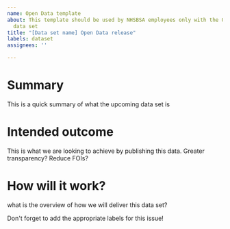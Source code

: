 ```yaml
---
name: Open Data template
about: This template should be used by NHSBSA employees only with the Open Data Roadmap to describe an upcoming
  data set
title: "[Data set name] Open Data release"
labels: dataset
assignees: ''

---
```


# Summary
This is a quick summary of what the upcoming data set is

# Intended outcome
This is what we are looking to achieve by publishing this data. Greater transparency? Reduce FOIs?

# How will it work?
what is the overview of how we will deliver this data set?

Don't forget to add the appropriate labels for this issue!
